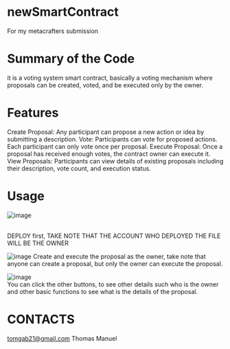 # newSmartContract
For my metacrafters submission

# Summary of the Code
it is a voting system smart contract, basically a voting mechanism where proposals can be created, voted, and be executed only by the owner. 

# Features
Create Proposal: Any participant can propose a new action or idea by submitting a description.
Vote: Participants can vote for proposed actions. Each participant can only vote once per proposal.
Execute Proposal: Once a proposal has received enough votes, the contract owner can execute it.
View Proposals: Participants can view details of existing proposals including their description, vote count, and execution status.

# Usage

![image](https://github.com/user-attachments/assets/8ca6e83b-b4a6-438a-8c0b-043c0d7ef236)

<br>
  DEPLOY first, 
  TAKE NOTE THAT THE ACCOUNT WHO DEPLOYED THE FILE WILL BE THE OWNER

![image](https://github.com/user-attachments/assets/ecb6abda-ea4b-4d24-89e3-52191878af48)
  Create and execute the proposal as the owner, take note that anyone can create a proposal, but only the owner can execute the 
  proposal.

![image](https://github.com/user-attachments/assets/45471060-b725-48e4-9fbb-531d046638c2)
<br>
  You can click the other buttons, to see other details such who is the owner and other basic functions to see what is the details 
  of the proposal.


# CONTACTS
tomgab21@gmail.com
Thomas Manuel


